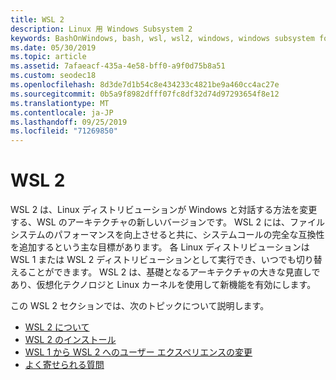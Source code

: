 ```yaml
---
title: WSL 2
description: Linux 用 Windows Subsystem 2
keywords: BashOnWindows, bash, wsl, wsl2, windows, windows subsystem for linux, windowssubsystem, ubuntu, debian, suse, windows 10, インストール
ms.date: 05/30/2019
ms.topic: article
ms.assetid: 7afaeacf-435a-4e58-bff0-a9f0d75b8a51
ms.custom: seodec18
ms.openlocfilehash: 8d3de7d1b54c8e434233c4821be9a460cc4ac27e
ms.sourcegitcommit: 0b5a9f8982dfff07fc8df32d74d97293654f8e12
ms.translationtype: MT
ms.contentlocale: ja-JP
ms.lasthandoff: 09/25/2019
ms.locfileid: "71269850"
---
```

# <a name="wsl-2"></a>WSL 2

WSL 2 は、Linux ディストリビューションが Windows と対話する方法を変更する、WSL のアーキテクチャの新しいバージョンです。 WSL 2 には、ファイルシステムのパフォーマンスを向上させると共に、システムコールの完全な互換性を追加するという主な目標があります。 各 Linux ディストリビューションは WSL 1 または WSL 2 ディストリビューションとして実行でき、いつでも切り替えることができます。 WSL 2 は、基礎となるアーキテクチャの大きな見直しであり、仮想化テクノロジと Linux カーネルを使用して新機能を有効にします。

この WSL 2 セクションでは、次のトピックについて説明します。

* [WSL 2 について](./wsl2-about.md)
* [WSL 2 のインストール](./wsl2-install.md)
* [WSL 1 から WSL 2 へのユーザー エクスペリエンスの変更](./wsl2-ux-changes.md)
* [よく寄せられる質問](./wsl2-faq.md)